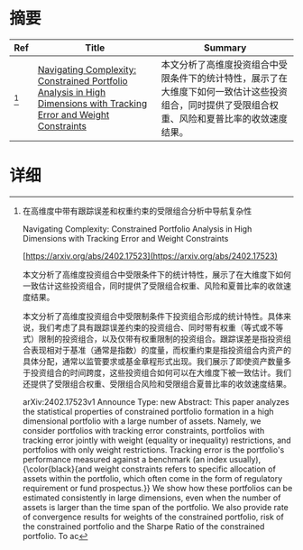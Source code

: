 # 摘要

| Ref | Title | Summary |
| --- | --- | --- |
| [^1] | [Navigating Complexity: Constrained Portfolio Analysis in High Dimensions with Tracking Error and Weight Constraints](https://arxiv.org/abs/2402.17523) | 本文分析了高维度投资组合中受限条件下的统计特性，展示了在大维度下如何一致估计这些投资组合，同时提供了受限组合权重、风险和夏普比率的收敛速度结果。 |

# 详细

[^1]: 在高维度中带有跟踪误差和权重约束的受限组合分析中导航复杂性

    Navigating Complexity: Constrained Portfolio Analysis in High Dimensions with Tracking Error and Weight Constraints

    [https://arxiv.org/abs/2402.17523](https://arxiv.org/abs/2402.17523)

    本文分析了高维度投资组合中受限条件下的统计特性，展示了在大维度下如何一致估计这些投资组合，同时提供了受限组合权重、风险和夏普比率的收敛速度结果。

    

    本文分析了高维度投资组合中受限制条件下投资组合形成的统计特性。具体来说，我们考虑了具有跟踪误差约束的投资组合、同时带有权重（等式或不等式）限制的投资组合，以及仅带有权重限制的投资组合。跟踪误差是指投资组合表现相对于基准（通常是指数）的度量，而权重约束是指投资组合内资产的具体分配，通常以监管要求或基金章程形式出现。我们展示了即使资产数量多于投资组合的时间跨度，这些投资组合如何可以在大维度下被一致估计。我们还提供了受限组合权重、受限组合风险和受限组合夏普比率的收敛速度结果。

    arXiv:2402.17523v1 Announce Type: new  Abstract: This paper analyzes the statistical properties of constrained portfolio formation in a high dimensional portfolio with a large number of assets. Namely, we consider portfolios with tracking error constraints, portfolios with tracking error jointly with weight (equality or inequality) restrictions, and portfolios with only weight restrictions. Tracking error is the portfolio's performance measured against a benchmark (an index usually), {\color{black}{and weight constraints refers to specific allocation of assets within the portfolio, which often come in the form of regulatory requirement or fund prospectus.}} We show how these portfolios can be estimated consistently in large dimensions, even when the number of assets is larger than the time span of the portfolio. We also provide rate of convergence results for weights of the constrained portfolio, risk of the constrained portfolio and the Sharpe Ratio of the constrained portfolio. To ac
    

